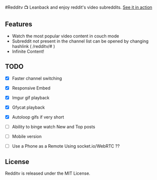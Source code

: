 #Redditv :tv:
Leanback and enjoy reddit's video subreddits. [See it in action](https://avinayak.github.io/redditv/)

Features
--------

* Watch the most popular video content in couch mode
* Subreddit not present in the channel list can be opened by changing hashlink ( /redditv/#<SubredditName> )
* Infinite Content!


TODO
----

 - [x] Faster channel switching
 - [x] Responsive Embed
 - [x] Imgur gif playback
 - [x] Gfycat playback
 - [x] Autoloop gifs if very short
 - [ ] Ability to binge watch New and Top posts
 - [ ] Mobile version
 - [ ] Use a Phone as a Remote Using socket.io/WebRTC ??


License
-------

Redditv is released under the MIT License.


